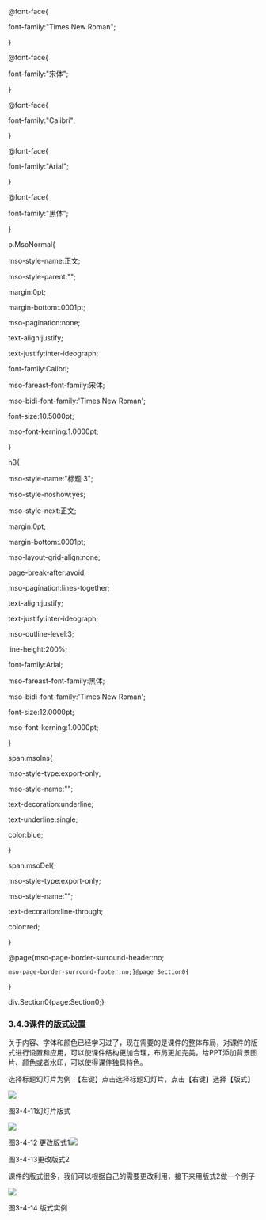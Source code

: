   
@font-face{  
font-family:"Times New Roman";  
}  
  
@font-face{  
font-family:"宋体";  
}  
  
@font-face{  
font-family:"Calibri";  
}  
  
@font-face{  
font-family:"Arial";  
}  
  
@font-face{  
font-family:"黑体";  
}  
  
p.MsoNormal{  
mso-style-name:正文;  
mso-style-parent:"";  
margin:0pt;  
margin-bottom:.0001pt;  
mso-pagination:none;  
text-align:justify;  
text-justify:inter-ideograph;  
font-family:Calibri;  
mso-fareast-font-family:宋体;  
mso-bidi-font-family:'Times New Roman';  
font-size:10.5000pt;  
mso-font-kerning:1.0000pt;  
}  
  
h3{  
mso-style-name:"标题 3";  
mso-style-noshow:yes;  
mso-style-next:正文;  
margin:0pt;  
margin-bottom:.0001pt;  
mso-layout-grid-align:none;  
page-break-after:avoid;  
mso-pagination:lines-together;  
text-align:justify;  
text-justify:inter-ideograph;  
mso-outline-level:3;  
line-height:200%;  
font-family:Arial;  
mso-fareast-font-family:黑体;  
mso-bidi-font-family:'Times New Roman';  
font-size:12.0000pt;  
mso-font-kerning:1.0000pt;  
}  
  
span.msoIns{  
mso-style-type:export-only;  
mso-style-name:"";  
text-decoration:underline;  
text-underline:single;  
color:blue;  
}  
  
span.msoDel{  
mso-style-type:export-only;  
mso-style-name:"";  
text-decoration:line-through;  
color:red;  
}  
@page{mso-page-border-surround-header:no;  
	mso-page-border-surround-footer:no;}@page Section0{  
}  
div.Section0{page:Section0;}

### **3.4.3课件的版式设置**

关于内容、字体和颜色已经学习过了，现在需要的是课件的整体布局，对课件的版式进行设置和应用，可以使课件结构更加合理，布局更加完美。给PPT添加背景图片、颜色或者水印，可以使得课件独具特色。

选择标题幻灯片为例：【左键】点击选择标题幻灯片，点击【右键】选择【版式】

![](file:///C:\Users\netedi21\AppData\Local\Temp\ksohtml\wpsD206.tmp.jpg)

图3-4-11幻灯片版式

![](file:///C:\Users\netedi21\AppData\Local\Temp\ksohtml\wpsD207.tmp.jpg)

图3-4-12 更改版式1![](file:///C:\Users\netedi21\AppData\Local\Temp\ksohtml\wpsD218.tmp.jpg)

图3-4-13更改版式2

课件的版式很多，我们可以根据自己的需要更改利用，接下来用版式2做一个例子

![](file:///C:\Users\netedi21\AppData\Local\Temp\ksohtml\wpsD228.tmp.jpg)

图3-4-14 版式实例

